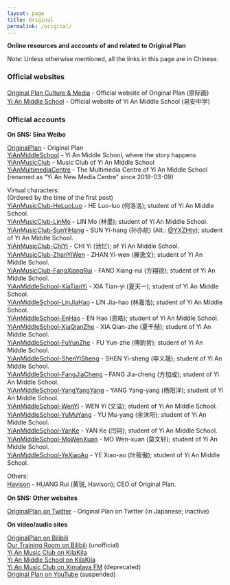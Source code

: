 ```yaml
---
layout: page
title: Original
permalink: /original/
---
```


**Online resources and accounts of and related to Original Plan**

Note: Unless otherwise mentioned, all the links in this page are in Chinese.

### Official websites

[Original Plan Culture & Media](https://www.op-media.cn/) - Official website of Original Plan (原际画)  
[Yi An Middle School](https://www.yianschool.com/) - Official website of Yi An Middle School (易安中学)

### Official accounts

**On SNS: Sina Weibo**

[OriginalPlan](https://weibo.com/satosan) - Original Plan  
[YiAnMiddleSchool](https://weibo.com/yianschool) - Yi An Middle School, where the story happens  
[YiAnMusicClub](https://weibo.com/u/6094546964) - Music Club of Yi An Middle School  
[YiAnMultimediaCentre](https://weibo.com/u/6196825252) - The Multimedia Centre of Yi An Middle School (renamed as “Yi An New Media Centre” since 2018-03-09)  

Virtual characters:  
(Ordered by the time of the first post)  
[YiAnMusicClub-HeLuoLuo](https://weibo.com/u/6117570574) - HE Luo-luo (何洛洛); student of Yi An Middle School.  
[YiAnMusicClub-LinMo](https://weibo.com/u/6108312042) - LIN Mo (林墨); student of Yi An Middle School.  
[YiAnMusicClub-SunYiHang](https://weibo.com/u/6108316220) - SUN Yi-hang (孙亦航) (Alt.: [@YXZHty](http://weibo.com/2565158051)); student of Yi An Middle School.  
[YiAnMusicClub-ChiYi](https://weibo.com/u/6117581836) - CHI Yi (池忆); of Yi An Middle School.  
[YiAnMusicClub-ZhanYiWen](https://weibo.com/u/6108090526) - ZHAN Yi-wen (展逸文); student of Yi An Middle School.  
[YiAnMusicClub-FangXiangRui](https://weibo.com/u/6117583008) - FANG Xiang-rui (方翔锐); student of Yi An Middle School.  
[YiAnMiddleSchool-XiaTianYi](https://weibo.com/6286030291) - XIA Tian-yi (夏天一); student of Yi An Middle School.  
[YiAnMiddleSchool-LinJiaHao](https://weibo.com/6210352257) - LIN Jia-hao (林嘉浩); student of Yi An Middle School.  
[YiAnMiddleSchool-EnHao](https://weibo.com/u/6346318257) - EN Hao (恩皓); student of Yi An Middle School.  
[YiAnMiddleSchool-XiaQianZhe](https://weibo.com/u/6505420082) - XIA Qian-zhe (夏千喆); student of Yi An Middle School.  
[YiAnMiddleSchool-FuYunZhe](https://weibo.com/u/6505655408) - FU Yun-zhe (傅韵哲); student of Yi An Middle School.  
[YiAnMiddleSchool-ShenYiSheng](https://weibo.com/u/6507103706) - SHEN Yi-sheng (申义晟); student of Yi An Middle School.  
[YiAnMiddleSchool-FangJiaCheng](https://weibo.com/u/6505661195) - FANG Jia-cheng (方加成); student of Yi An Middle School.  
[YiAnMiddleSchool-YangYangYang](https://weibo.com/u/6505664746) - YANG Yang-yang (杨阳洋); student of Yi An Middle School.  
[YiAnMiddleSchool-WenYi](https://weibo.com/u/6507106244) - WEN Yi (文溢); student of Yi An Middle School.  
[YiAnMiddleSchool-YuMuYang](https://weibo.com/u/6505651747) - YU Mu-yang (余沐阳); student of Yi An Middle School.  
[YiAnMiddleSchool-YanKe](https://weibo.com/u/6505423304) - YAN Ke (闫钶); student of Yi An Middle School.  
[YiAnMiddleSchool-MoWenXuan](https://weibo.com/u/6505418468) - MO Wen-xuan (莫文轩); student of Yi An Middle School.  
[YiAnMiddleSchool-YeXiaoAo](https://weibo.com/u/6340485168) - YE Xiao-ao (叶筱傲); student of Yi An Middle School.  

Others:  
[Havison](https://weibo.com/havison) - HUANG Rui (黄锐, Havison); CEO of Original Plan.

**On SNS: Other websites**

[OriginalPlan on Twitter](https://twitter.com/official_yjh) - Original Plan on Twitter (in Japanese; inactive)  

**On video/audio sites**

[OriginalPlan on Bilibili](http://space.bilibili.com/41417787/)  
[Our Training Room on Bilibili](http://space.bilibili.com/161496139/) (unofficial)  
[Yi An Music Club on KilaKila](http://www.hongdoufm.com/zhubo/2025994629131)  
[Yi An Middle School on KilaKila](http://www.hongdoufm.com/zhubo/2040410796074)  
[Yi An Music Club on Ximalaya FM](http://space.bilibili.com/41417787/) (deprecated)  
[Original Plan on YouTube](https://www.youtube.com/channel/UCk23xpdgzB0PVM82Bp9tGwg) (suspended)  
